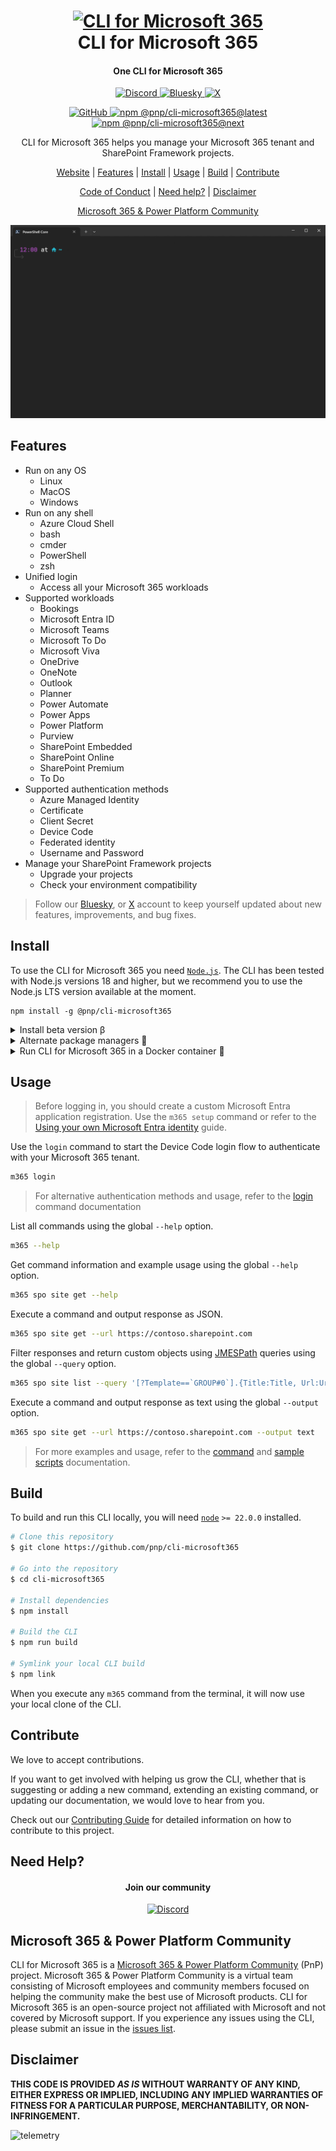 <h1 align="center">
  <a href="https://pnp.github.io/cli-microsoft365">
    <img alt="CLI for Microsoft 365" src="./docs/docs/images/pnp-cli-microsoft365-blue.svg" height="78">
  </a>
  <br>CLI for Microsoft 365<br>
</h1>

<h4 align="center">
  One CLI for Microsoft 365
</h4>

<p align="center">
  <a href="https://aka.ms/cli-m365/discord">
    <img src="https://img.shields.io/badge/Discord-aka.ms/cli--m365/discord-7289da?style=flat-square"
      alt="Discord" />
  </a>

  <a href="https://bsky.app/profile/climicrosoft365.bsky.social">
    <img src="https://img.shields.io/badge/Bsky-%40climicrosoft365.bsky.social-208bfe?style=flat-square"
      alt="Bluesky" />
  </a>

  <a href="https://x.com/climicrosoft365">
    <img src="https://img.shields.io/badge/X-%40climicrosoft365-blue?style=flat-square"
      alt="X" />
  </a>
</p>

<p align="center">
  <a href="https://github.com/pnp/cli-microsoft365/actions?query=workflow%3A%22Release+next%22">
    <img src="https://github.com/pnp/cli-microsoft365/workflows/Release%20next/badge.svg"
      alt="GitHub" />
  </a>
  
  <a href="https://www.npmjs.com/package/@pnp/cli-microsoft365">
    <img src="https://img.shields.io/npm/v/@pnp/cli-microsoft365/latest?style=flat-square"
      alt="npm @pnp/cli-microsoft365@latest" />
  </a>

  <a href="https://www.npmjs.com/package/@pnp/cli-microsoft365">
    <img src="https://img.shields.io/npm/v/@pnp/cli-microsoft365/next?style=flat-square"
      alt="npm @pnp/cli-microsoft365@next" />
  </a>
</p>

<p align="center">CLI for Microsoft 365 helps you manage your Microsoft 365 tenant and SharePoint Framework projects.</p>

<p align="center">
  <a href="https://pnp.github.io/cli-microsoft365">Website</a> |
  <a href="#features">Features</a> |
  <a href="#install">Install</a> |
  <a href="#usage">Usage</a> |
  <a href="#build">Build</a> |
  <a href="#contribute">Contribute</a>
</p>
<p align="center">
  <a href="https://github.com/pnp/cli-microsoft365/blob/main/CODE_OF_CONDUCT.md">Code of Conduct</a> | 
  <a href="#need-help">Need help?</a> |
  <a href="#disclaimer">Disclaimer</a>
</p>
<p align="center">
  <a href="#microsoft-365--power-platform-community">Microsoft 365 & Power Platform Community</a>
</p>
<p align="center">
  <img alt="CLI for Microsoft 365" src="./docs/docs/images/cli-microsoft365.gif" style="max-height: 500px;max-width: 100%;height: auto;width: auto;object-fit: contain;" />
</p>

## Features

- Run on any OS
  - Linux
  - MacOS
  - Windows
- Run on any shell
  - Azure Cloud Shell
  - bash
  - cmder
  - PowerShell
  - zsh
- Unified login
  - Access all your Microsoft 365 workloads
- Supported workloads
  - Bookings
  - Microsoft Entra ID
  - Microsoft Teams
  - Microsoft To Do
  - Microsoft Viva
  - OneDrive
  - OneNote
  - Outlook
  - Planner
  - Power Automate
  - Power Apps
  - Power Platform
  - Purview
  - SharePoint Embedded
  - SharePoint Online
  - SharePoint Premium
  - To Do
- Supported authentication methods
  - Azure Managed Identity
  - Certificate
  - Client Secret
  - Device Code
  - Federated identity
  - Username and Password
- Manage your SharePoint Framework projects
  - Upgrade your projects
  - Check your environment compatibility

> Follow our [Bluesky](https://bsky.app/profile/climicrosoft365.bsky.social), or [X](https://x.com/climicrosoft365) account to keep yourself updated about new features, improvements, and bug fixes.

## Install

To use the CLI for Microsoft 365 you need [`Node.js`](https://nodejs.org). The CLI has been tested with Node.js versions 18 and higher, but we recommend you to use the Node.js LTS version available at the moment.

```
npm install -g @pnp/cli-microsoft365
```

<details>
  <summary>Install beta version β</summary>

  ```
  npm install -g @pnp/cli-microsoft365@next
  ```
</details>

<details>
  <summary>Alternate package managers 🧶</summary>

  ### yarn

  ```
  yarn global add @pnp/cli-microsoft365
  ```

  ### npx

  ```
  npx @pnp/cli-microsoft365
  ```
</details>

<details>
  <summary>Run CLI for Microsoft 365 in a Docker container 🐳</summary>

  ```
  docker run --rm -it m365pnp/cli-microsoft365:latest
  ```

  Checkout our [guide](https://pnp.github.io/cli-microsoft365/user-guide/run-cli-in-docker-container/) to learn more about how to run CLI for Microsoft 365 using Docker
</details>

## Usage

>Before logging in, you should create a custom Microsoft Entra application registration. Use the `m365 setup` command or refer to the [Using your own Microsoft Entra identity](https://pnp.github.io/cli-microsoft365/user-guide/using-own-identity/) guide.

Use the `login` command to start the Device Code login flow to authenticate with your Microsoft 365 tenant.

```sh
m365 login
```

>For alternative authentication methods and usage, refer to the [login](https://pnp.github.io/cli-microsoft365/cmd/login/) command documentation

List all commands using the global `--help` option.

```sh
m365 --help
```

Get command information and example usage using the global `--help` option.

```sh
m365 spo site get --help
```

Execute a command and output response as JSON.

```sh
m365 spo site get --url https://contoso.sharepoint.com
```

Filter responses and return custom objects using [JMESPath](https://jmespath.org/) queries using the global `--query`  option.

```sh
m365 spo site list --query '[?Template==`GROUP#0`].{Title:Title, Url:Url}'
```

Execute a command and output response as text using the global `--output` option.

```sh
m365 spo site get --url https://contoso.sharepoint.com --output text
```

> For more examples and usage, refer to the [command](https://pnp.github.io/cli-microsoft365/cmd/login/) and  [sample scripts](https://pnp.github.io/cli-microsoft365/sample-scripts/introduction/) documentation.

## Build

To build and run this CLI locally, you will need [`node`](https://nodejs.org) `>= 22.0.0` installed.

```sh
# Clone this repository
$ git clone https://github.com/pnp/cli-microsoft365

# Go into the repository
$ cd cli-microsoft365

# Install dependencies
$ npm install

# Build the CLI
$ npm run build

# Symlink your local CLI build
$ npm link
```

When you execute any `m365` command from the terminal, it will now use your local clone of the CLI.

## Contribute

We love to accept contributions.

If you want to get involved with helping us grow the CLI, whether that is suggesting or adding a new command, extending an existing command, or updating our documentation, we would love to hear from you.

Check out our [Contributing Guide](https://pnp.github.io/cli-microsoft365/contribute/contributing-guide) for detailed information on how to contribute to this project.

## Need Help?

<h4 align="center">
  Join our community
</h4>
<p align="center">
  <a href="https://aka.ms/cli-m365/discord">
    <img alt="Discord" src="./docs/docs/images/discord-logo.png" width="100"/>
  </a>
</p>

## Microsoft 365 & Power Platform Community

CLI for Microsoft 365 is a [Microsoft 365 & Power Platform Community](https://pnp.github.io) (PnP) project. Microsoft 365 & Power Platform Community is a virtual team consisting of Microsoft employees and community members focused on helping the community make the best use of Microsoft products. CLI for Microsoft 365 is an open-source project not affiliated with Microsoft and not covered by Microsoft support. If you experience any issues using the CLI, please submit an issue in the [issues list](https://github.com/pnp/cli-microsoft365/issues).

## Disclaimer

**THIS CODE IS PROVIDED *AS IS* WITHOUT WARRANTY OF ANY KIND, EITHER EXPRESS OR IMPLIED, INCLUDING ANY IMPLIED WARRANTIES OF FITNESS FOR A PARTICULAR PURPOSE, MERCHANTABILITY, OR NON-INFRINGEMENT.**

![telemetry](https://telemetry.sharepointpnp.com/cli-microsoft365/readme)
